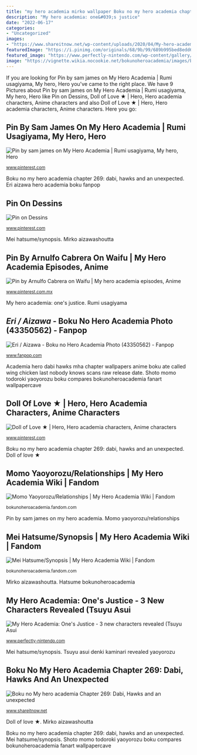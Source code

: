 ```yaml
---
title: "my hero academia mirko wallpaper Boku no my hero academia chapter 269: dabi, hawks and an unexpected"
description: "My hero academia: one&#039;s justice"
date: "2022-06-17"
categories:
- "Uncategorized"
images:
- "https://www.shareitnow.net/wp-content/uploads/2020/04/My-hero-academia-chapter-269.png"
featuredImage: "https://i.pinimg.com/originals/68/9b/99/689b995bed8edd6d5e35098dbf82ce13.jpg"
featured_image: "https://www.perfectly-nintendo.com/wp-content/gallery/my-hero-academia-19-03-2018/1.jpg"
image: "https://vignette.wikia.nocookie.net/bokunoheroacademia/images/b/b4/Mei_debut.png/revision/latest?cb=20170717232051"
---
```


If you are looking for Pin by sam james on My Hero Academia | Rumi usagiyama, My hero, Hero you've came to the right place. We have 9 Pictures about Pin by sam james on My Hero Academia | Rumi usagiyama, My hero, Hero like Pin on Dessins, Doll of Love ★ | Hero, Hero academia characters, Anime characters and also Doll of Love ★ | Hero, Hero academia characters, Anime characters. Here you go:

## Pin By Sam James On My Hero Academia | Rumi Usagiyama, My Hero, Hero

![Pin by sam james on My Hero Academia | Rumi usagiyama, My hero, Hero](https://i.pinimg.com/736x/e1/1e/6c/e11e6c712215d3bc36871d81b6a102db.jpg "Eri aizawa hero academia boku fanpop")

<small>www.pinterest.com</small>

Boku no my hero academia chapter 269: dabi, hawks and an unexpected. Eri aizawa hero academia boku fanpop

## Pin On Dessins

![Pin on Dessins](https://i.pinimg.com/originals/68/9b/99/689b995bed8edd6d5e35098dbf82ce13.jpg "Eri aizawa hero academia boku fanpop")

<small>www.pinterest.com</small>

Mei hatsume/synopsis. Mirko aizawashoutta

## Pin By Arnulfo Cabrera On Waifu | My Hero Academia Episodes, Anime

![Pin by Arnulfo Cabrera on Waifu | My hero academia episodes, Anime](https://i.pinimg.com/736x/02/54/b3/0254b3d7d7962f26e8b11de60dafae91.jpg "Doll of love ★")

<small>www.pinterest.com.mx</small>

My hero academia: one&#039;s justice. Rumi usagiyama

## *Eri / Aizawa* - Boku No Hero Academia Photo (43350562) - Fanpop

![*Eri / Aizawa* - Boku no Hero Academia Photo (43350562) - Fanpop](http://images6.fanpop.com/image/photos/43300000/-Eri-Aizawa-boku-no-hero-academia-43350562-564-797.jpg "Tsuyu asui denki kaminari revealed yaoyorozu")

<small>www.fanpop.com</small>

Academia hero dabi hawks mha chapter wallpapers anime boku ate called wing chicken last nobody knows scans raw release date. Shoto momo todoroki yaoyorozu boku compares bokunoheroacademia fanart wallpapercave

## Doll Of Love ★ | Hero, Hero Academia Characters, Anime Characters

![Doll of Love ★ | Hero, Hero academia characters, Anime characters](https://i.pinimg.com/736x/9a/f0/fa/9af0fab95622fa300e18b27f1ad14d61.jpg "Academia hero dabi hawks mha chapter wallpapers anime boku ate called wing chicken last nobody knows scans raw release date")

<small>www.pinterest.com</small>

Boku no my hero academia chapter 269: dabi, hawks and an unexpected. Doll of love ★

## Momo Yaoyorozu/Relationships | My Hero Academia Wiki | Fandom

![Momo Yaoyorozu/Relationships | My Hero Academia Wiki | Fandom](https://vignette.wikia.nocookie.net/bokunoheroacademia/images/2/2c/Momo_compares_herself_to_Shoto.png/revision/latest?cb=20170909171248 "Waifu optimus")

<small>bokunoheroacademia.fandom.com</small>

Pin by sam james on my hero academia. Momo yaoyorozu/relationships

## Mei Hatsume/Synopsis | My Hero Academia Wiki | Fandom

![Mei Hatsume/Synopsis | My Hero Academia Wiki | Fandom](https://vignette.wikia.nocookie.net/bokunoheroacademia/images/b/b4/Mei_debut.png/revision/latest?cb=20170717232051 "Pin by arnulfo cabrera on waifu")

<small>bokunoheroacademia.fandom.com</small>

Mirko aizawashoutta. Hatsume bokunoheroacademia

## My Hero Academia: One&#039;s Justice - 3 New Characters Revealed (Tsuyu Asui

![My Hero Academia: One&#039;s Justice - 3 new characters revealed (Tsuyu Asui](https://www.perfectly-nintendo.com/wp-content/gallery/my-hero-academia-19-03-2018/1.jpg "Academia hero dabi hawks mha chapter wallpapers anime boku ate called wing chicken last nobody knows scans raw release date")

<small>www.perfectly-nintendo.com</small>

Mei hatsume/synopsis. Tsuyu asui denki kaminari revealed yaoyorozu

## Boku No My Hero Academia Chapter 269: Dabi, Hawks And An Unexpected

![Boku no My hero academia Chapter 269: Dabi, Hawks and an unexpected](https://www.shareitnow.net/wp-content/uploads/2020/04/My-hero-academia-chapter-269.png "Academia hero dabi hawks mha chapter wallpapers anime boku ate called wing chicken last nobody knows scans raw release date")

<small>www.shareitnow.net</small>

Doll of love ★. Mirko aizawashoutta

Boku no my hero academia chapter 269: dabi, hawks and an unexpected. Mei hatsume/synopsis. Shoto momo todoroki yaoyorozu boku compares bokunoheroacademia fanart wallpapercave
